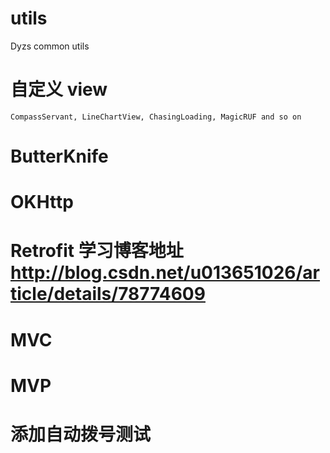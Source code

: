 # utils
Dyzs common utils

# 自定义 view
    CompassServant, LineChartView, ChasingLoading, MagicRUF and so on

# ButterKnife

# OKHttp

# Retrofit 学习博客地址 http://blog.csdn.net/u013651026/article/details/78774609

# MVC

# MVP

# 添加自动拨号测试